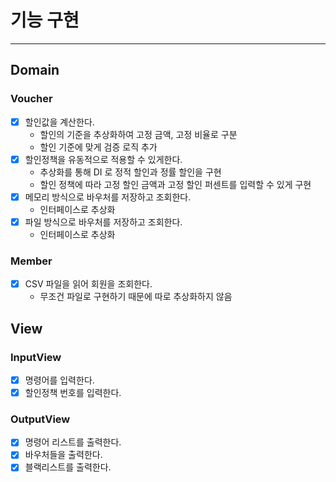 # 기능 구현

---

## Domain
### Voucher
- [x] 할인값을 계산한다.
  - 할인의 기준을 추상화하여 고정 금액, 고정 비율로 구분
  - 할인 기준에 맞게 검증 로직 추가
- [x] 할인정책을 유동적으로 적용할 수 있게한다.
  - 추상화를 통해 DI 로 정적 할인과 정률 할인을 구현
  - 할인 정책에 따라 고정 할인 금액과 고정 할인 퍼센트를 입력할 수 있게 구현
- [x] 메모리 방식으로 바우처를 저장하고 조회한다.
  - 인터페이스로 추상화
- [x] 파일 방식으로 바우처를 저장하고 조회한다.
  - 인터페이스로 추상화

### Member
- [x] CSV 파일을 읽어 회원을 조회한다.
  - 무조건 파일로 구현하기 때문에 따로 추상화하지 않음

## View
### InputView
- [x] 명령어를 입력한다.
- [x] 할인정책 번호를 입력한다.

### OutputView
- [x] 명령어 리스트를 출력한다.
- [x] 바우처들을 출력한다.
- [x] 블랙리스트를 출력한다.
